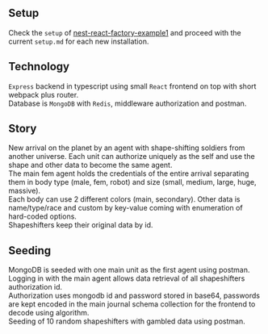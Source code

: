 ## Setup

Check the `setup` of [nest-react-factory-example1](https://github.com/ZetaRet/nest-react-factory-example1/) and proceed with the current `setup.md` for each new installation.  

## Technology

`Express` backend in typescript using small `React` frontend on top with short webpack plus router.  
Database is `MongoDB` with `Redis`, middleware authorization and postman.  

## Story

New arrival on the planet by an agent with shape-shifting soldiers from another universe. Each unit can authorize uniquely as the self and use the shape and other data to become the same agent.  
The main fem agent holds the credentials of the entire arrival separating them in body type (male, fem, robot) and size (small, medium, large, huge, massive).  
Each body can use 2 different colors (main, secondary). Other data is name/type/race and custom by key-value coming with enumeration of hard-coded options.  
Shapeshifters keep their original data by id.  

## Seeding

MongoDB is seeded with one main unit as the first agent using postman. Logging in with the main agent allows data retrieval of all shapeshifters authorization id.  
Authorization uses mongodb id and password stored in base64, passwords are kept encoded in the main journal schema collection for the frontend to decode using algorithm.  
Seeding of 10 random shapeshifters with gambled data using postman.  
